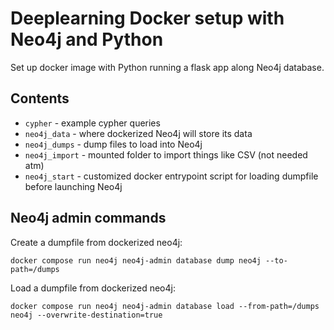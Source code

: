 # Deeplearning Docker setup with Neo4j and Python

Set up docker image with Python running a flask app along Neo4j database.

## Contents

- `cypher` - example cypher queries
- `neo4j_data` - where dockerized Neo4j will store its data
- `neo4j_dumps` - dump files to load into Neo4j
- `neo4j_import` - mounted folder to import things like CSV (not needed atm)
- `neo4j_start` - customized docker entrypoint script for loading dumpfile before launching Neo4j


## Neo4j admin commands

Create a dumpfile from dockerized neo4j:
```
docker compose run neo4j neo4j-admin database dump neo4j --to-path=/dumps
```

Load a dumpfile from dockerized neo4j:
```
docker compose run neo4j neo4j-admin database load --from-path=/dumps neo4j --overwrite-destination=true
```